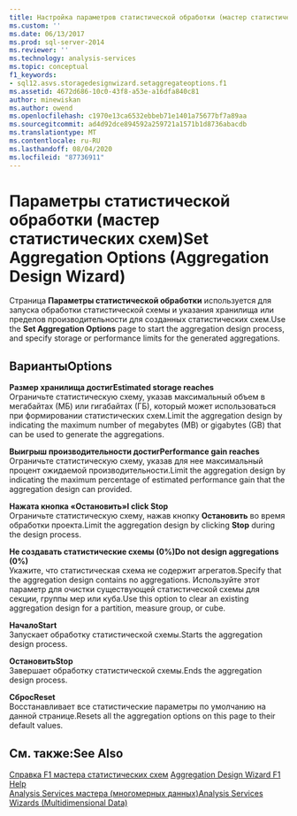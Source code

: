 ```yaml
---
title: Настройка параметров статистической обработки (мастер статистических схем) | Документация Майкрософт
ms.custom: ''
ms.date: 06/13/2017
ms.prod: sql-server-2014
ms.reviewer: ''
ms.technology: analysis-services
ms.topic: conceptual
f1_keywords:
- sql12.asvs.storagedesignwizard.setaggregateoptions.f1
ms.assetid: 4672d686-10c0-43f8-a53e-a16dfa840c81
author: minewiskan
ms.author: owend
ms.openlocfilehash: c1970e13ca6532ebbeb71e1401a75677bf7a89aa
ms.sourcegitcommit: ad4d92dce894592a259721a1571b1d8736abacdb
ms.translationtype: MT
ms.contentlocale: ru-RU
ms.lasthandoff: 08/04/2020
ms.locfileid: "87736911"
---
```

# <a name="set-aggregation-options-aggregation-design-wizard"></a><span data-ttu-id="bf060-102">Параметры статистической обработки (мастер статистических схем)</span><span class="sxs-lookup"><span data-stu-id="bf060-102">Set Aggregation Options (Aggregation Design Wizard)</span></span>
  <span data-ttu-id="bf060-103">Страница **Параметры статистической обработки** используется для запуска обработки статистической схемы и указания хранилища или пределов производительности для созданных статистических схем.</span><span class="sxs-lookup"><span data-stu-id="bf060-103">Use the **Set Aggregation Options** page to start the aggregation design process, and specify storage or performance limits for the generated aggregations.</span></span>  
  
## <a name="options"></a><span data-ttu-id="bf060-104">Варианты</span><span class="sxs-lookup"><span data-stu-id="bf060-104">Options</span></span>  
 <span data-ttu-id="bf060-105">**Размер хранилища достиг**</span><span class="sxs-lookup"><span data-stu-id="bf060-105">**Estimated storage reaches**</span></span>  
 <span data-ttu-id="bf060-106">Ограничьте статистическую схему, указав максимальный объем в мегабайтах (МБ) или гигабайтах (ГБ), который может использоваться при формировании статистических схем.</span><span class="sxs-lookup"><span data-stu-id="bf060-106">Limit the aggregation design by indicating the maximum number of megabytes (MB) or gigabytes (GB) that can be used to generate the aggregations.</span></span>  
  
 <span data-ttu-id="bf060-107">**Выигрыш производительности достиг**</span><span class="sxs-lookup"><span data-stu-id="bf060-107">**Performance gain reaches**</span></span>  
 <span data-ttu-id="bf060-108">Ограничьте статистическую схему, указав для нее максимальный процент ожидаемой производительности.</span><span class="sxs-lookup"><span data-stu-id="bf060-108">Limit the aggregation design by indicating the maximum percentage of estimated performance gain that the aggregation design can provided.</span></span>  
  
 <span data-ttu-id="bf060-109">**Нажата кнопка «Остановить»**</span><span class="sxs-lookup"><span data-stu-id="bf060-109">**I click Stop**</span></span>  
 <span data-ttu-id="bf060-110">Ограничьте статистическую схему, нажав кнопку **Остановить** во время обработки проекта.</span><span class="sxs-lookup"><span data-stu-id="bf060-110">Limit the aggregation design by clicking **Stop** during the design process.</span></span>  
  
 <span data-ttu-id="bf060-111">**Не создавать статистические схемы (0%)**</span><span class="sxs-lookup"><span data-stu-id="bf060-111">**Do not design aggregations (0%)**</span></span>  
 <span data-ttu-id="bf060-112">Укажите, что статистическая схема не содержит агрегатов.</span><span class="sxs-lookup"><span data-stu-id="bf060-112">Specify that the aggregation design contains no aggregations.</span></span> <span data-ttu-id="bf060-113">Используйте этот параметр для очистки существующей статистической схемы для секции, группы мер или куба.</span><span class="sxs-lookup"><span data-stu-id="bf060-113">Use this option to clear an existing aggregation design for a partition, measure group, or cube.</span></span>  
  
 <span data-ttu-id="bf060-114">**Начало**</span><span class="sxs-lookup"><span data-stu-id="bf060-114">**Start**</span></span>  
 <span data-ttu-id="bf060-115">Запускает обработку статистической схемы.</span><span class="sxs-lookup"><span data-stu-id="bf060-115">Starts the aggregation design process.</span></span>  
  
 <span data-ttu-id="bf060-116">**Остановить**</span><span class="sxs-lookup"><span data-stu-id="bf060-116">**Stop**</span></span>  
 <span data-ttu-id="bf060-117">Завершает обработку статистической схемы.</span><span class="sxs-lookup"><span data-stu-id="bf060-117">Ends the aggregation design process.</span></span>  
  
 <span data-ttu-id="bf060-118">**Сброс**</span><span class="sxs-lookup"><span data-stu-id="bf060-118">**Reset**</span></span>  
 <span data-ttu-id="bf060-119">Восстанавливает все статистические параметры по умолчанию на данной странице.</span><span class="sxs-lookup"><span data-stu-id="bf060-119">Resets all the aggregation options on this page to their default values.</span></span>  
  
## <a name="see-also"></a><span data-ttu-id="bf060-120">См. также:</span><span class="sxs-lookup"><span data-stu-id="bf060-120">See Also</span></span>  
 <span data-ttu-id="bf060-121">[Справка F1 мастера статистических схем](aggregation-design-wizard-f1-help.md) </span><span class="sxs-lookup"><span data-stu-id="bf060-121">[Aggregation Design Wizard F1 Help](aggregation-design-wizard-f1-help.md) </span></span>  
 [<span data-ttu-id="bf060-122">Analysis Services мастера &#40;многомерных данных&#41;</span><span class="sxs-lookup"><span data-stu-id="bf060-122">Analysis Services Wizards &#40;Multidimensional Data&#41;</span></span>](analysis-services-wizards-multidimensional-data.md)  
  
  
